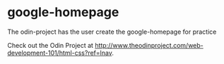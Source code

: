 # google-homepage
The odin-project has the user create the google-homepage for practice

Check out the Odin Project at http://www.theodinproject.com/web-development-101/html-css?ref=lnav.